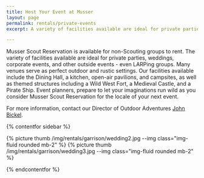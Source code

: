 ```yaml
---
title: Host Your Event at Musser
layout: page
permalink: rentals/private-events
excerpt: A variety of facilities available are ideal for private parties, weddings, corporate events, and other outside events.

---
```


Musser Scout Reservation is available for non-Scouting groups to rent. The variety of facilities available are ideal for private parties, weddings, corporate events, and other outside events - even LARPing groups. Many venues serve as perfect outdoor and rustic settings. Our facilities available include the Dining Hall, a kitchen, open-air pavilions, and campsites, as well as themed structures including a Wild West Fort, a Medieval Castle, and a Pirate Ship. Event planners, prepare to let your imaginations run wild as you consider Musser Scout Reservation for the locale of your next event.

For more information, contact our Director of Outdoor Adventures [John Bickel](/contact?subject=Private%20Events).

{% contentfor sidebar %}

{% picture thumb /img/rentals/garrison/wedding2.jpg --img class="img-fluid rounded mb-2" %}
{% picture thumb /img/rentals/garrison/wedding3.jpg --img class="img-fluid rounded mb-2" %}

{% endcontentfor %}
